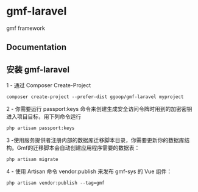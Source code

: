 # gmf-laravel
gmf framework
## Documentation


## 安装 gmf-laravel
1 - 通过 Composer Create-Project
```shell
composer create-project --prefer-dist ggoop/gmf-laravel myproject
```
2 - 你需要运行 passport:keys 命令来创建生成安全访问令牌时用到的加密密钥
进入项目目标，用下列命令运行
```shell
php artisan passport:keys
```

3 -使用服务提供者注册内部的数据库迁移脚本目录，你需要更新你的数据库结构。Gmf的迁移脚本会自动创建应用程序需要的数据表：

```shell
php artisan migrate
```

4 - 使用 Artisan 命令 vendor:publish 来发布 gmf-sys 的 Vue 组件：
```shell
php artisan vendor:publish --tag=gmf
```